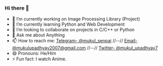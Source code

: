 ### Hi there 👋



- 🔭 I’m currently working on Image Processing Library (Project)
- 🌱 I’m currently learning Python and Web Development
- 👯 I’m looking to collaborate on projects in C/C++ or Python
- 💬 Ask me about Anything
- 📫 How to reach me: [Telegram- @mukul_senpai](t.me/mukul_senpai) //--// [Email- @mukulupadhyay2007@gmail.com](mukulupadhyay2007@gmail.com) //--//  [Twitter- @mukul_upadhyay7](https://twitter.com/mukul_upadhyay7)
- 😄 Pronouns: He/Him
- ⚡ Fun fact: I watch Anime.
